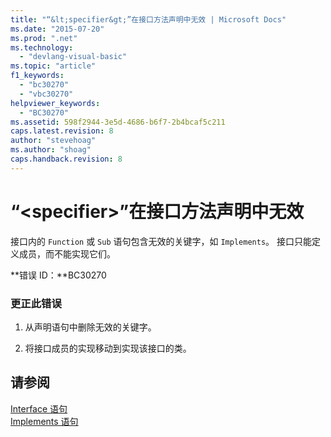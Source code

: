 ```yaml
---
title: "“&lt;specifier&gt;”在接口方法声明中无效 | Microsoft Docs"
ms.date: "2015-07-20"
ms.prod: ".net"
ms.technology: 
  - "devlang-visual-basic"
ms.topic: "article"
f1_keywords: 
  - "bc30270"
  - "vbc30270"
helpviewer_keywords: 
  - "BC30270"
ms.assetid: 598f2944-3e5d-4686-b6f7-2b4bcaf5c211
caps.latest.revision: 8
author: "stevehoag"
ms.author: "shoag"
caps.handback.revision: 8
---
```

# “&lt;specifier&gt;”在接口方法声明中无效
接口内的 `Function` 或 `Sub` 语句包含无效的关键字，如 `Implements`。 接口只能定义成员，而不能实现它们。  
  
 **错误 ID：**BC30270  
  
### 更正此错误  
  
1.  从声明语句中删除无效的关键字。  
  
2.  将接口成员的实现移动到实现该接口的类。  
  
## 请参阅  
 [Interface 语句](../../visual-basic/language-reference/statements/interface-statement.md)   
 [Implements 语句](../../visual-basic/language-reference/statements/implements-statement.md)